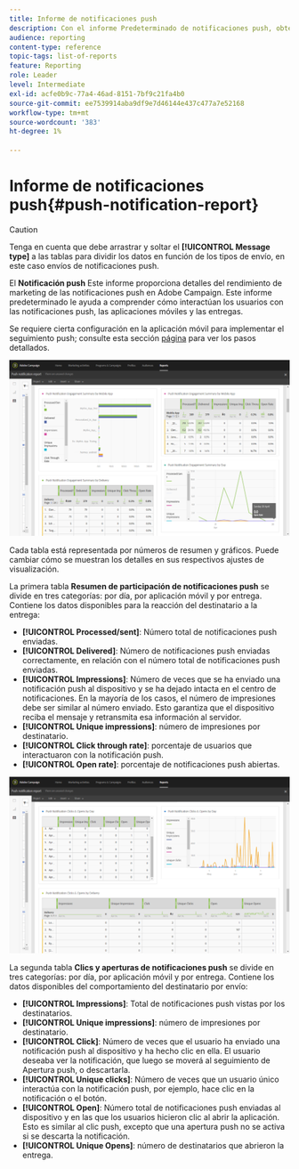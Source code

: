 ```yaml
---
title: Informe de notificaciones push
description: Con el informe Predeterminado de notificaciones push, obtenga información sobre el éxito de las notificaciones push.
audience: reporting
content-type: reference
topic-tags: list-of-reports
feature: Reporting
role: Leader
level: Intermediate
exl-id: acfe0b9c-77a4-46ad-8151-7bf9c21fa4b0
source-git-commit: ee7539914aba9df9e7d46144e437c477a7e52168
workflow-type: tm+mt
source-wordcount: '383'
ht-degree: 1%

---
```


# Informe de notificaciones push{#push-notification-report}

>[!CAUTION]
>
>Tenga en cuenta que debe arrastrar y soltar el **[!UICONTROL Message type]** a las tablas para dividir los datos en función de los tipos de envío, en este caso envíos de notificaciones push.

El **Notificación push** Este informe proporciona detalles del rendimiento de marketing de las notificaciones push en Adobe Campaign. Este informe predeterminado le ayuda a comprender cómo interactúan los usuarios con las notificaciones push, las aplicaciones móviles y las entregas.

Se requiere cierta configuración en la aplicación móvil para implementar el seguimiento push; consulte esta sección [página](../../administration/using/push-tracking.md) para ver los pasos detallados.

![](assets/dynamic_report_push.png)

Cada tabla está representada por números de resumen y gráficos. Puede cambiar cómo se muestran los detalles en sus respectivos ajustes de visualización.

La primera tabla **Resumen de participación de notificaciones push** se divide en tres categorías: por día, por aplicación móvil y por entrega. Contiene los datos disponibles para la reacción del destinatario a la entrega:

* **[!UICONTROL Processed/sent]**: Número total de notificaciones push enviadas.
* **[!UICONTROL Delivered]**: Número de notificaciones push enviadas correctamente, en relación con el número total de notificaciones push enviadas.
* **[!UICONTROL Impressions]**: Número de veces que se ha enviado una notificación push al dispositivo y se ha dejado intacta en el centro de notificaciones. En la mayoría de los casos, el número de impresiones debe ser similar al número enviado. Esto garantiza que el dispositivo reciba el mensaje y retransmita esa información al servidor.
* **[!UICONTROL Unique impressions]**: número de impresiones por destinatario.
* **[!UICONTROL Click through rate]**: porcentaje de usuarios que interactuaron con la notificación push.
* **[!UICONTROL Open rate]**: porcentaje de notificaciones push abiertas.

![](assets/dynamic_report_push_2.png)

La segunda tabla **Clics y aperturas de notificaciones push** se divide en tres categorías: por día, por aplicación móvil y por entrega. Contiene los datos disponibles del comportamiento del destinatario por envío:

* **[!UICONTROL Impressions]**: Total de notificaciones push vistas por los destinatarios.
* **[!UICONTROL Unique impressions]**: número de impresiones por destinatario.
* **[!UICONTROL Click]**: Número de veces que el usuario ha enviado una notificación push al dispositivo y ha hecho clic en ella. El usuario deseaba ver la notificación, que luego se moverá al seguimiento de Apertura push, o descartarla.
* **[!UICONTROL Unique clicks]**: Número de veces que un usuario único interactúa con la notificación push, por ejemplo, hace clic en la notificación o el botón.
* **[!UICONTROL Open]**: Número total de notificaciones push enviadas al dispositivo y en las que los usuarios hicieron clic al abrir la aplicación. Esto es similar al clic push, excepto que una apertura push no se activa si se descarta la notificación.
* **[!UICONTROL Unique Opens]**: número de destinatarios que abrieron la entrega.
